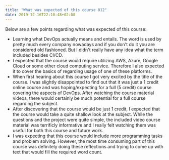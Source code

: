 ```yaml
---
title: "What was expected of this course 012"
date: 2019-12-16T22:10:48+02:00
---
```


Below are a few points regarding what was expected of this course:
* Learning what DevOps actually means and entails. The word is used by pretty much every company nowadays and if you don't do it you are considered old fashioned. But I didn't really have any idea what the term included besides CI/CD.
* I expected that the course would require utilizing AWS, Azure, Google Cloud or some other cloud computing service. Therefore I also expected it to cover the basics of regarding usage of one of these platforms.
* When first hearing about this course I got very excited by the title of the course. I was slightly disappointed to find out that it was just a 1 credit online course and was hoping/expecting for a full (5 credit) course covering the aspects of DevOps. After watching the course material videos, there would certainly be much potential for a full course regarding the subject.
* After discovering that the course would be just 1 credit, I expected that the course would take a quite shallow look at the subject. While the questions and the project were quite simple, the included video course material was terrificly informative and I really felt watching them was useful for both this course and future work.
* I was expecting that this course would include more programming tasks and problem solving. However, the most time consuming part of this course was definitely doing these reflections and trying to come up with text that would fill the required word count.
